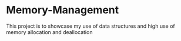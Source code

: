 # Memory-Management
This project is to showcase my use of data structures and high use of memory allocation and deallocation
